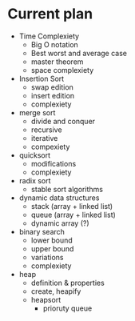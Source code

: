 # Current plan

- Time Complexiety
    - Big O notation
    - Best worst and average case
    - master theorem
    - space complexiety
- Insertion Sort
    - swap edition
    - insert edition
    - complexiety
- merge sort
    - divide and conquer
    - recursive
    - iterative
    - compexiety
- quicksort
    - modifications
    - complexiety
- radix sort
    - stable sort algorithms
- dynamic data structures
    - stack (array + linked list)
    - queue (array + linked list)
    - dynamic array (?)
- binary search
    - lower bound
    - upper bound
    - variations
    - complexiety
- heap
    - definition & properties
    - create, heapify 
    - heapsort
        - prioruty queue
